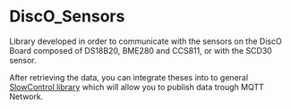 # DiscO_Sensors

Library developed in order to communicate with the sensors on the DiscO Board composed of DS18B20, BME280 and CCS811, or with the SCD30 sensor.

After retrieving the data, you can integrate theses into to general [SlowControl library](https://cp3-git.irmp.ucl.ac.be/phase2tracker/slowcontrol) which will allow you to publish data trough MQTT Network.
